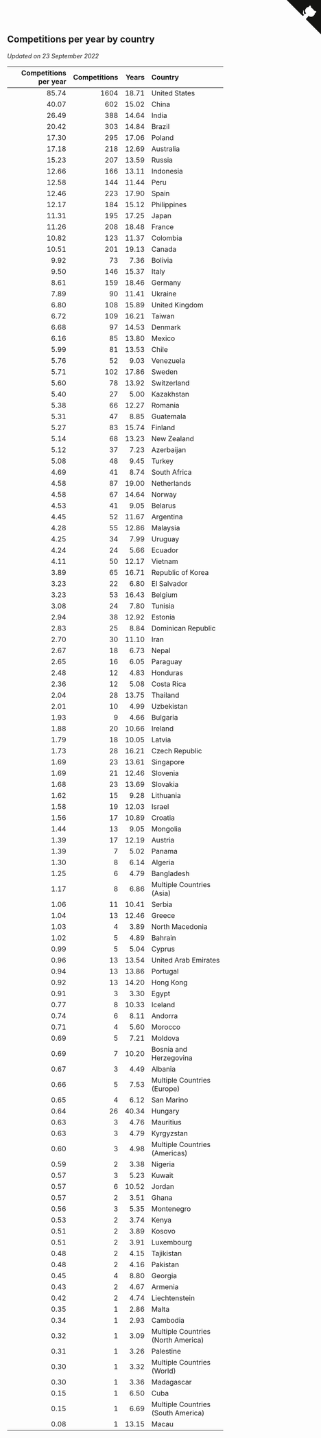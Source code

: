 ## Competitions per year by country

*Updated on 23 September 2022*

| Competitions per year | Competitions | Years | Country |
| ---: | ---: | ---: | :--- |
| 85.74 | 1604 | 18.71 | United States |
| 40.07 | 602 | 15.02 | China |
| 26.49 | 388 | 14.64 | India |
| 20.42 | 303 | 14.84 | Brazil |
| 17.30 | 295 | 17.06 | Poland |
| 17.18 | 218 | 12.69 | Australia |
| 15.23 | 207 | 13.59 | Russia |
| 12.66 | 166 | 13.11 | Indonesia |
| 12.58 | 144 | 11.44 | Peru |
| 12.46 | 223 | 17.90 | Spain |
| 12.17 | 184 | 15.12 | Philippines |
| 11.31 | 195 | 17.25 | Japan |
| 11.26 | 208 | 18.48 | France |
| 10.82 | 123 | 11.37 | Colombia |
| 10.51 | 201 | 19.13 | Canada |
| 9.92 | 73 | 7.36 | Bolivia |
| 9.50 | 146 | 15.37 | Italy |
| 8.61 | 159 | 18.46 | Germany |
| 7.89 | 90 | 11.41 | Ukraine |
| 6.80 | 108 | 15.89 | United Kingdom |
| 6.72 | 109 | 16.21 | Taiwan |
| 6.68 | 97 | 14.53 | Denmark |
| 6.16 | 85 | 13.80 | Mexico |
| 5.99 | 81 | 13.53 | Chile |
| 5.76 | 52 | 9.03 | Venezuela |
| 5.71 | 102 | 17.86 | Sweden |
| 5.60 | 78 | 13.92 | Switzerland |
| 5.40 | 27 | 5.00 | Kazakhstan |
| 5.38 | 66 | 12.27 | Romania |
| 5.31 | 47 | 8.85 | Guatemala |
| 5.27 | 83 | 15.74 | Finland |
| 5.14 | 68 | 13.23 | New Zealand |
| 5.12 | 37 | 7.23 | Azerbaijan |
| 5.08 | 48 | 9.45 | Turkey |
| 4.69 | 41 | 8.74 | South Africa |
| 4.58 | 87 | 19.00 | Netherlands |
| 4.58 | 67 | 14.64 | Norway |
| 4.53 | 41 | 9.05 | Belarus |
| 4.45 | 52 | 11.67 | Argentina |
| 4.28 | 55 | 12.86 | Malaysia |
| 4.25 | 34 | 7.99 | Uruguay |
| 4.24 | 24 | 5.66 | Ecuador |
| 4.11 | 50 | 12.17 | Vietnam |
| 3.89 | 65 | 16.71 | Republic of Korea |
| 3.23 | 22 | 6.80 | El Salvador |
| 3.23 | 53 | 16.43 | Belgium |
| 3.08 | 24 | 7.80 | Tunisia |
| 2.94 | 38 | 12.92 | Estonia |
| 2.83 | 25 | 8.84 | Dominican Republic |
| 2.70 | 30 | 11.10 | Iran |
| 2.67 | 18 | 6.73 | Nepal |
| 2.65 | 16 | 6.05 | Paraguay |
| 2.48 | 12 | 4.83 | Honduras |
| 2.36 | 12 | 5.08 | Costa Rica |
| 2.04 | 28 | 13.75 | Thailand |
| 2.01 | 10 | 4.99 | Uzbekistan |
| 1.93 | 9 | 4.66 | Bulgaria |
| 1.88 | 20 | 10.66 | Ireland |
| 1.79 | 18 | 10.05 | Latvia |
| 1.73 | 28 | 16.21 | Czech Republic |
| 1.69 | 23 | 13.61 | Singapore |
| 1.69 | 21 | 12.46 | Slovenia |
| 1.68 | 23 | 13.69 | Slovakia |
| 1.62 | 15 | 9.28 | Lithuania |
| 1.58 | 19 | 12.03 | Israel |
| 1.56 | 17 | 10.89 | Croatia |
| 1.44 | 13 | 9.05 | Mongolia |
| 1.39 | 17 | 12.19 | Austria |
| 1.39 | 7 | 5.02 | Panama |
| 1.30 | 8 | 6.14 | Algeria |
| 1.25 | 6 | 4.79 | Bangladesh |
| 1.17 | 8 | 6.86 | Multiple Countries (Asia) |
| 1.06 | 11 | 10.41 | Serbia |
| 1.04 | 13 | 12.46 | Greece |
| 1.03 | 4 | 3.89 | North Macedonia |
| 1.02 | 5 | 4.89 | Bahrain |
| 0.99 | 5 | 5.04 | Cyprus |
| 0.96 | 13 | 13.54 | United Arab Emirates |
| 0.94 | 13 | 13.86 | Portugal |
| 0.92 | 13 | 14.20 | Hong Kong |
| 0.91 | 3 | 3.30 | Egypt |
| 0.77 | 8 | 10.33 | Iceland |
| 0.74 | 6 | 8.11 | Andorra |
| 0.71 | 4 | 5.60 | Morocco |
| 0.69 | 5 | 7.21 | Moldova |
| 0.69 | 7 | 10.20 | Bosnia and Herzegovina |
| 0.67 | 3 | 4.49 | Albania |
| 0.66 | 5 | 7.53 | Multiple Countries (Europe) |
| 0.65 | 4 | 6.12 | San Marino |
| 0.64 | 26 | 40.34 | Hungary |
| 0.63 | 3 | 4.76 | Mauritius |
| 0.63 | 3 | 4.79 | Kyrgyzstan |
| 0.60 | 3 | 4.98 | Multiple Countries (Americas) |
| 0.59 | 2 | 3.38 | Nigeria |
| 0.57 | 3 | 5.23 | Kuwait |
| 0.57 | 6 | 10.52 | Jordan |
| 0.57 | 2 | 3.51 | Ghana |
| 0.56 | 3 | 5.35 | Montenegro |
| 0.53 | 2 | 3.74 | Kenya |
| 0.51 | 2 | 3.89 | Kosovo |
| 0.51 | 2 | 3.91 | Luxembourg |
| 0.48 | 2 | 4.15 | Tajikistan |
| 0.48 | 2 | 4.16 | Pakistan |
| 0.45 | 4 | 8.80 | Georgia |
| 0.43 | 2 | 4.67 | Armenia |
| 0.42 | 2 | 4.74 | Liechtenstein |
| 0.35 | 1 | 2.86 | Malta |
| 0.34 | 1 | 2.93 | Cambodia |
| 0.32 | 1 | 3.09 | Multiple Countries (North America) |
| 0.31 | 1 | 3.26 | Palestine |
| 0.30 | 1 | 3.32 | Multiple Countries (World) |
| 0.30 | 1 | 3.36 | Madagascar |
| 0.15 | 1 | 6.50 | Cuba |
| 0.15 | 1 | 6.69 | Multiple Countries (South America) |
| 0.08 | 1 | 13.15 | Macau |


<a href="https://github.com/jonatanklosko/wca_statistics" class="github-corner" aria-label="View source on Github"><svg width="80" height="80" viewBox="0 0 250 250" style="fill:#151513; color:#fff; position: absolute; top: 0; border: 0; right: 0;" aria-hidden="true"><path d="M0,0 L115,115 L130,115 L142,142 L250,250 L250,0 Z"></path><path d="M128.3,109.0 C113.8,99.7 119.0,89.6 119.0,89.6 C122.0,82.7 120.5,78.6 120.5,78.6 C119.2,72.0 123.4,76.3 123.4,76.3 C127.3,80.9 125.5,87.3 125.5,87.3 C122.9,97.6 130.6,101.9 134.4,103.2" fill="currentColor" style="transform-origin: 130px 106px;" class="octo-arm"></path><path d="M115.0,115.0 C114.9,115.1 118.7,116.5 119.8,115.4 L133.7,101.6 C136.9,99.2 139.9,98.4 142.2,98.6 C133.8,88.0 127.5,74.4 143.8,58.0 C148.5,53.4 154.0,51.2 159.7,51.0 C160.3,49.4 163.2,43.6 171.4,40.1 C171.4,40.1 176.1,42.5 178.8,56.2 C183.1,58.6 187.2,61.8 190.9,65.4 C194.5,69.0 197.7,73.2 200.1,77.6 C213.8,80.2 216.3,84.9 216.3,84.9 C212.7,93.1 206.9,96.0 205.4,96.6 C205.1,102.4 203.0,107.8 198.3,112.5 C181.9,128.9 168.3,122.5 157.7,114.1 C157.9,116.9 156.7,120.9 152.7,124.9 L141.0,136.5 C139.8,137.7 141.6,141.9 141.8,141.8 Z" fill="currentColor" class="octo-body"></path></svg></a><style>.github-corner:hover .octo-arm{animation:octocat-wave 560ms ease-in-out}@keyframes octocat-wave{0%,100%{transform:rotate(0)}20%,60%{transform:rotate(-25deg)}40%,80%{transform:rotate(10deg)}}@media (max-width:500px){.github-corner:hover .octo-arm{animation:none}.github-corner .octo-arm{animation:octocat-wave 560ms ease-in-out}}</style>
